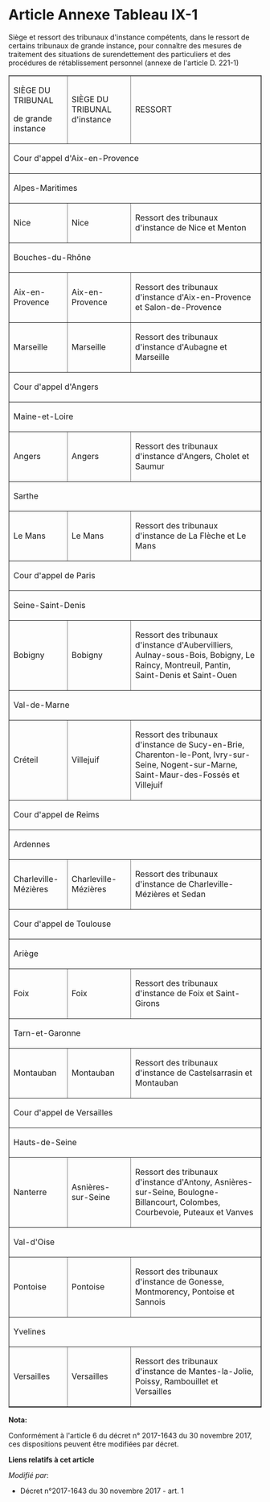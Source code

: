 # Article Annexe Tableau IX-1

Siège et ressort des tribunaux d'instance compétents, dans le ressort de certains tribunaux de grande instance, pour
connaître des mesures de traitement des situations de surendettement des particuliers et des procédures de rétablissement
personnel (annexe de l'article D. 221-1)

<table align="center" cellspacing="0" border="1" cellpadding="0">
  <tbody>
    <tr>
      <td>

SIÈGE DU TRIBUNAL

de grande instance

</td>
      <td>

SIÈGE DU TRIBUNAL d'instance

</td>
      <td>

RESSORT

</td>
    </tr>
    <tr>
      <td colspan="3">

Cour d'appel d'Aix-en-Provence

</td>
    </tr>
    <tr>
      <td colspan="3">

Alpes-Maritimes

</td>
    </tr>
    <tr>
      <td>

Nice

</td>
      <td>

Nice

</td>
      <td>

Ressort des tribunaux d'instance de Nice et Menton

</td>
    </tr>
    <tr>
      <td colspan="3">

Bouches-du-Rhône

</td>
    </tr>
    <tr>
      <td>

Aix-en-Provence

</td>
      <td>

Aix-en-Provence

</td>
      <td>

Ressort des tribunaux d'instance d'Aix-en-Provence et Salon-de-Provence

</td>
    </tr>
    <tr>
      <td>

Marseille

</td>
      <td>

Marseille

</td>
      <td>

Ressort des tribunaux d'instance d'Aubagne et Marseille

</td>
    </tr>
    <tr>
      <td colspan="3">

Cour d'appel d'Angers

</td>
    </tr>
    <tr>
      <td colspan="3">

Maine-et-Loire

</td>
    </tr>
    <tr>
      <td>

Angers

</td>
      <td>

Angers

</td>
      <td>

Ressort des tribunaux d'instance d'Angers, Cholet et Saumur

</td>
    </tr>
    <tr>
      <td colspan="3">

Sarthe

</td>
    </tr>
    <tr>
      <td>

Le Mans

</td>
      <td>

Le Mans

</td>
      <td>

Ressort des tribunaux d'instance de La Flèche et Le Mans

</td>
    </tr>
    <tr>
      <td colspan="3">

Cour d'appel de Paris

</td>
    </tr>
    <tr>
      <td colspan="3">

Seine-Saint-Denis

</td>
    </tr>
    <tr>
      <td>

Bobigny

</td>
      <td>

Bobigny

</td>
      <td>

Ressort des tribunaux d'instance d'Aubervilliers, Aulnay-sous-Bois, Bobigny, Le Raincy, Montreuil, Pantin, Saint-Denis et
Saint-Ouen

</td>
    </tr>
    <tr>
      <td colspan="3">

Val-de-Marne

</td>
    </tr>
    <tr>
      <td>

Créteil

</td>
      <td>

Villejuif

</td>
      <td>

Ressort des tribunaux d'instance de Sucy-en-Brie, Charenton-le-Pont, Ivry-sur-Seine, Nogent-sur-Marne, Saint-Maur-des-Fossés
et Villejuif

</td>
    </tr>
    <tr>
      <td colspan="3">

Cour d'appel de Reims

</td>
    </tr>
    <tr>
      <td colspan="3">

Ardennes

</td>
    </tr>
    <tr>
      <td>

Charleville-Mézières

</td>
      <td>

Charleville-Mézières

</td>
      <td>

Ressort des tribunaux d'instance de Charleville-Mézières et Sedan

</td>
    </tr>
    <tr>
      <td colspan="3">

Cour d'appel de Toulouse

</td>
    </tr>
    <tr>
      <td colspan="3">

Ariège

</td>
    </tr>
    <tr>
      <td>

Foix

</td>
      <td>

Foix

</td>
      <td>

Ressort des tribunaux d'instance de Foix et Saint-Girons

</td>
    </tr>
    <tr>
      <td colspan="3">

Tarn-et-Garonne

</td>
    </tr>
    <tr>
      <td>

Montauban

</td>
      <td>

Montauban

</td>
      <td>

Ressort des tribunaux d'instance de Castelsarrasin et Montauban

</td>
    </tr>
    <tr>
      <td colspan="3">

Cour d'appel de Versailles

</td>
    </tr>
    <tr>
      <td colspan="3">

Hauts-de-Seine

</td>
    </tr>
    <tr>
      <td>

Nanterre

</td>
      <td>

Asnières-sur-Seine

</td>
      <td>

Ressort des tribunaux d'instance d'Antony, Asnières-sur-Seine, Boulogne-Billancourt, Colombes, Courbevoie, Puteaux et Vanves

</td>
    </tr>
    <tr>
      <td colspan="3">

Val-d'Oise

</td>
    </tr>
    <tr>
      <td>

Pontoise

</td>
      <td>

Pontoise

</td>
      <td>

Ressort des tribunaux d'instance de Gonesse, Montmorency, Pontoise et Sannois

</td>
    </tr>
    <tr>
      <td colspan="3">

Yvelines

</td>
    </tr>
    <tr>
      <td>

Versailles

</td>
      <td>

Versailles

</td>
      <td>

Ressort des tribunaux d'instance de Mantes-la-Jolie, Poissy, Rambouillet et Versailles

</td>
    </tr>
  </tbody>
</table>

**Nota:**

Conformément à l'article 6 du décret n° 2017-1643 du 30 novembre 2017, ces dispositions peuvent être modifiées par décret.

**Liens relatifs à cet article**

_Modifié par_:

  - Décret n°2017-1643 du 30 novembre 2017 - art. 1
